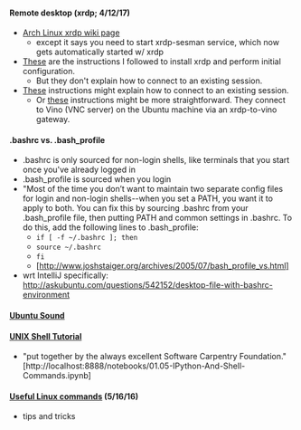 #### Remote desktop (xrdp; 4/12/17)
* [Arch Linux xrdp wiki page](https://wiki.archlinux.org/index.php/xrdp)
  * except it says you need to start xrdp-sesman service, which now gets automatically started w/ xrdp
* [These](http://c-nergy.be/blog/?p=5305) are the instructions I followed to install xrdp and perform initial configuration.
  * But they don't explain how to connect to an existing session.
* [These](http://c-nergy.be/blog/?p=4471) instructions might explain how to connect to an existing session.
  * Or [these](http://askubuntu.com/questions/235905/use-xrdp-to-connect-to-desktop-session) instructions might be more straightforward.  They connect to Vino (VNC server) on the Ubuntu machine via an xrdp-to-vino gateway.

#### .bashrc vs. .bash_profile
* .bashrc is only sourced for non-login shells, like terminals that you start once you've already logged in
* .bash_profile is sourced when you login
* "Most of the time you don’t want to maintain two separate config files for login and non-login shells--when you set a PATH, you want it to apply to both. You can fix this by sourcing .bashrc from your .bash_profile file, then putting PATH and common settings in .bashrc.  To do this, add the following lines to .bash_profile:
  * `if [ -f ~/.bashrc ]; then`
  * `source ~/.bashrc`
  * `fi`
  * [http://www.joshstaiger.org/archives/2005/07/bash_profile_vs.html]
* wrt IntelliJ specifically: http://askubuntu.com/questions/542152/desktop-file-with-bashrc-environment

#### [Ubuntu Sound](https://wiki.ubuntu.com/Sound)

#### [UNIX Shell Tutorial](http://swcarpentry.github.io/shell-novice/)
* "put together by the always excellent Software Carpentry Foundation." [http://localhost:8888/notebooks/01.05-IPython-And-Shell-Commands.ipynb]

#### [Useful Linux commands](http://www.commandlinefu.com/commands/browse/sort-by-votes) (5/16/16)
* tips and tricks